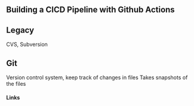 ## Building a CICD Pipeline with Github Actions

## Legacy

CVS, Subversion

## Git
Version control system, keep track of changes in files
Takes snapshots of the files


#### Links
